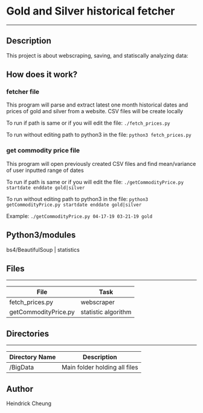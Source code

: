 # Gold and Silver historical fetcher
---
## Description

This project is about webscraping, saving, and statiscally analyzing data:

## How does it work?
### fetcher file
This program will parse and extract latest one month historical dates and prices of gold and silver from a website. CSV files will be create locally 

To run if path is same or if you will edit the file:
`./fetch_prices.py`

To run without editing path to python3 in the file:
`python3 fetch_prices.py`


### get commodity price file
This program will open previously created CSV files and find mean/variance of user inputted range of dates

To run if path is same or if you will edit the file:
`./getCommodityPrice.py startdate enddate gold|silver`

To run without editing path to python3 in the file:
`python3 getCommodityPrice.py startdate enddate gold|silver`

Example:
`./getCommodityPrice.py 04-17-19 03-21-19 gold`

## Python3/modules
bs4/BeautifulSoup | statistics

## Files
---
File|Task
---|---
fetch_prices.py | webscraper
getCommodityPrice.py | statistic algorithm

## Directories
---
Directory Name | Description
---|---
/BigData | Main folder holding all files

## Author
Heindrick Cheung
